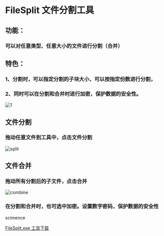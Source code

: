 ﻿
# FileSplit 文件分割工具

##  功能：
### 可以对任意类型、任意大小的文件进行分割（合并）

## 特色：
### 1、分割时，可以指定分割的子块大小、可以按指定份数进行分割，
### 2、同时可以在分割和合并时进行加密，保护数据的安全性。

![1](http://git.oschina.net/uploads/images/2015/0403/164419_dd524ee3_334438.jpeg)

## 文件分割
### 拖动任意文件到工具中，点击文件分割
![split](http://git.oschina.net/uploads/images/2015/0403/202929_75f36cd7_334438.jpeg)

## 文件合并
### 拖动所有分割后的子文件，点击合并
![combine](http://git.oschina.net/uploads/images/2015/0403/203007_237f6289_334438.jpeg)

### 在分割和合并时，也可选中加密。设置数字密码，保护数据的安全性

scimence


[FileSplit.exe 工具下载 ](https://scimence.gitee.io/filesplit/fileSplit.exe)
